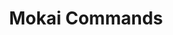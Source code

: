 ---
created: '2025-09-16T15:05:15.643470'
modified: '2025-09-17T17:33:23.115223'
ship_factor: 5
subtype: shortcuts
tags: []
title: Mokai Commands
type: general
version: 1
---